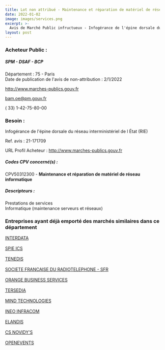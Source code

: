 ```yaml
---
title: Lot non attribué - Maintenance et réparation de matériel de réseau informatique
date: 2022-01-02
image: images/services.png
excerpt: >-
  Avis de Marché Public infructueux - Infogérance de l'épine dorsale du réseau interministériel de l État (RIE)
layout: post
---
```


### Acheteur Public :
##### SPM - DSAF - BCP
Département : 75 - Paris<br/>
Date de publication de l'avis de non-attribution : 2/1/2022


http://www.marches-publics.gouv.fr

bam.oe@pm.gouv.fr

( 33) 1-42-75-80-00
### Besoin :

Infogérance de l'épine dorsale du réseau interministériel de l État (RIE)

Ref. avis : 21-171709

URL Profil Acheteur : http://www.marches-publics.gouv.fr

##### Codes CPV concerné(s) :
CPV50312300 - **Maintenance et réparation de matériel de réseau informatique** <br/>

##### Descripteurs :
Prestations de services <br/>
Informatique (maintenance serveurs et réseaux) <br/>

### Entreprises ayant déjà emporté des marchés similaires dans ce département
<a href="/entreprise-545/siren-317866374">INTERDATA</a><br/><br/>
<a href="/entreprise-546/siren-319060075">SPIE ICS</a><br/><br/>
<a href="/entreprise-546/siren-325476695">TENEDIS</a><br/><br/>
<a href="/entreprise-549/siren-343059564">SOCIETE FRANCAISE DU RADIOTELEPHONE - SFR</a><br/><br/>
<a href="/entreprise-549/siren-345039416">ORANGE BUSINESS SERVICES</a><br/><br/>
<a href="/entreprise-556/siren-408546398">TERSEDIA</a><br/><br/>
<a href="/entreprise-556/siren-409180148">MIND TECHNOLOGIES</a><br/><br/>
<a href="/entreprise-556/siren-409867942">INEO INFRACOM</a><br/><br/>
<a href="/entreprise-560/siren-432295616">ELANDIS</a><br/><br/>
<a href="/entreprise-569/siren-511055006">CS NOVIDY'S</a><br/><br/>
<a href="/entreprise-570/siren-518484464">OPENEVENTS</a><br/><br/>
